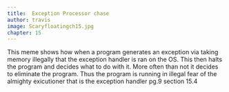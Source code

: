 ```yaml
---
title:  Exception Processor chase
author: travis
image: Scaryfloatingch15.jpg
chapter: 15
---
```

This meme shows how when a program generates an exception via taking memory illegally that the exception handler is ran on the OS. This then halts the program and decides what to do with it. More often than not it decides to eliminate the program. Thus the program is running in illegal fear of the almighty exicutioner that is the exception handler pg.9 section 15.4